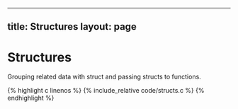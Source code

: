 
---
title: Structures
layout: page
---

# Structures

Grouping related data with struct and passing structs to functions.

{% highlight c linenos %}
{% include_relative code/structs.c %}
{% endhighlight %}
